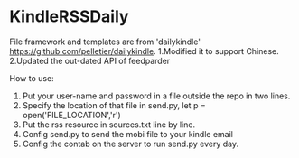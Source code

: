 KindleRSSDaily
===

File framework and templates are from 'dailykindle' https://github.com/pelletier/dailykindle.
1.Modified it to support Chinese.
2.Updated the out-dated API of feedparder


How to use:
1. Put your user-name and password in a file outside the repo in two lines.
2. Specify the location of that file in send.py, let p = open('FILE_LOCATION','r')
3. Put the rss resource in sources.txt line by line.
4. Config send.py to send the mobi file to your kindle email
5. Config the contab on the server to run send.py every day.



